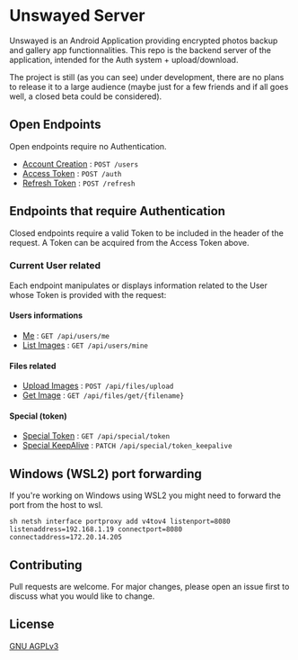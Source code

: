 # Unswayed Server

Unswayed is an Android Application providing encrypted photos backup and gallery app functionnalities.
This repo is the backend server of the application, intended for the Auth system + upload/download.

The project is still (as you can see) under development, there are no plans to release it to a large audience (maybe just for a few friends and if all goes well, a closed beta could be considered).

## Open Endpoints

Open endpoints require no Authentication.

* [Account Creation](readme/users.md) : `POST /users`
* [Access Token](readme/auth.md) : `POST /auth`
* [Refresh Token](readme/refresh.md) : `POST /refresh`

## Endpoints that require Authentication

Closed endpoints require a valid Token to be included in the header of the
request. A Token can be acquired from the Access Token above.

### Current User related

Each endpoint manipulates or displays information related to the User whose
Token is provided with the request:

#### Users informations
* [Me](readme/users/me.md) : `GET /api/users/me`
* [List Images](readme/users/mine.md) : `GET /api/users/mine`

#### Files related
* [Upload Images](readme/files/upload.md) : `POST /api/files/upload`
* [Get Image](readme/files/get.md) : `GET /api/files/get/{filename}`

#### Special (token)
* [Special Token](readme/special/token.md) : `GET /api/special/token`
* [Special KeepAlive](readme/special/token_keepalive.md) : `PATCH /api/special/token_keepalive`


## Windows (WSL2) port forwarding
If you're working on Windows using WSL2 you might need to forward the port from the host to wsl.

``sh
netsh interface portproxy add v4tov4 listenport=8080 listenaddress=192.168.1.19 connectport=8080 connectaddress=172.20.14.205
``

## Contributing
Pull requests are welcome. For major changes, please open an issue first to discuss what you would like to change.

## License
[GNU AGPLv3](https://choosealicense.com/licenses/agpl-3.0/)